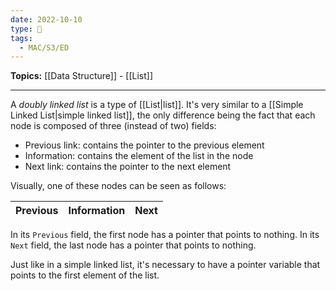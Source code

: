 ```yaml
---
date: 2022-10-10
type: 🧠
tags:
  - MAC/S3/ED
---
```


**Topics:** [[Data Structure]] - [[List]]

---

A _doubly linked list_ is a type of [[List|list]]. It's very similar to a [[Simple Linked List|simple linked list]], the only difference being the fact that each node is composed of three (instead of two) fields:

- Previous link: contains the pointer to the previous element
- Information: contains the element of the list in the node
- Next link: contains the pointer to the next element

Visually, one of these nodes can be seen as follows:

| Previous | Information | Next |
| -------- | ----------- | ---- |

In its `Previous` field, the first node has a pointer that points to nothing. In its `Next` field, the last node has a pointer that points to nothing.

Just like in a simple linked list, it's necessary to have a pointer variable that points to the first element of the list.
